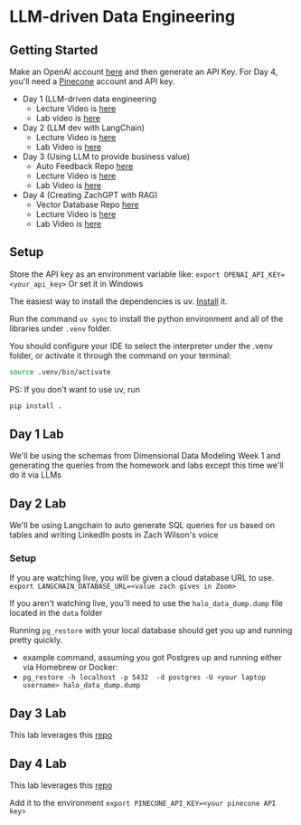 # LLM-driven Data Engineering

## Getting Started

Make an OpenAI account [here](https://platform.openai.com/) and then generate an API Key.
For Day 4, you'll need a [Pinecone](https://www.pinecone.io) account and API key. 

- Day 1 (LLM-driven data engineering
  - Lecture Video is [here](https://www.dataexpert.io/lesson/large-language-models-day-1-lecture)
  - Lab video is [here](https://www.dataexpert.io/lesson/large-language-models-day-1-lab)
- Day 2 (LLM dev with LangChain)
  - Lecture Video is [here](https://www.dataexpert.io/lesson/large-language-models-day-2-lecture)
  - Lab Video is [here](https://www.dataexpert.io/lesson/large-language-models-day-2-lab)
- Day 3 (Using LLM to provide business value)
  - Auto Feedback Repo [here](https://github.com/DataExpert-io/auto-feedback-example)
  - Lecture Video is [here](https://www.dataexpert.io/lesson/machine-learning-day-1-lecture-v4)
  - Lab Video is [here](https://www.dataexpert.io/lesson/machine-learning-day-1-lab-v4)
- Day 4 (Creating ZachGPT with RAG)
  - Vector Database Repo [here](https://github.com/DataExpert-io/vector-database-example)
  - Lecture Video is [here](https://www.dataexpert.io/lesson/machine-learning-day-2-lecture-v4)
  - Lab Video is [here](https://www.dataexpert.io/lesson/machine-learning-day-2-lab-v4)

## Setup

Store the API key as an environment variable like:
`export OPENAI_API_KEY=<your_api_key>`
Or set it in Windows

The easiest way to install the dependencies is uv. [Install](https://docs.astral.sh/uv/getting-started/installation/) it.

Run the command `uv sync` to install the python environment and all of the libraries under `.venv` folder.

You should configure your IDE to select the interpreter under the .venv folder, or activate it through the command on your terminal:
```sh
source .venv/bin/activate
```

PS: If you don't want to use uv, run
```sh
pip install .
```

## Day 1 Lab

We'll be using the schemas from Dimensional Data Modeling Week 1 and generating the queries from the homework and labs except this time we'll do it via LLMs

## Day 2 Lab

We'll be using Langchain to auto generate SQL queries for us based on tables and writing LinkedIn posts in Zach Wilson's voice
### Setup

If you are watching live, you will be given a cloud database URL to use.
`export LANGCHAIN_DATABASE_URL=<value zach gives in Zoom>`

If you aren't watching live, you'll need to use the `halo_data_dump.dump` file located in the `data` folder

Running `pg_restore` with your local database should get you up and running pretty quickly. 

- example command, assuming you got Postgres up and running either via Homebrew or Docker:
 - `pg_restore -h localhost -p 5432  -d postgres -U <your laptop username> halo_data_dump.dump`

## Day 3 Lab

This lab leverages this [repo](https://github.com/DataExpert-io/auto-feedback-example)

## Day 4 Lab
This lab leverages this [repo](https://github.com/DataExpert-io/vector-database-example)

Add it to the environment `export PINECONE_API_KEY=<your pinecone API key>`


